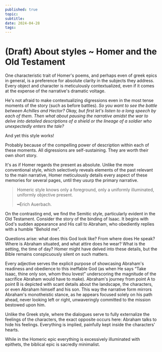 ```yaml
---
published: true
topic: 
subtitle: 
date: 2024-04-28
tags: 
---
```

# (Draft) About styles ~ Homer and the Old Testament

One characteristic trait of Homer's poems, and perhaps even of greek epics in general, is a preference for absolute clarity in the subjects they address. Every object and character is meticulously contextualized, even if it comes at the expense of the narrative's dramatic voltage.

He's not afraid to make contextualizing digressions even in the most tense moments of the story (such as before battles). *So you want to see the battle between Achilles and Hector? Okay, but first let's listen to a long speech by each of them. Then what about pausing the narrative amidst the war to delve into detailed descriptions of a shield or the lineage of a soldier who unexpectedly enters the tale?*

And yet this style works! 

Probably because of the compelling power of description within each of these moments. All digressions are self-sustaining. They are worth their own short story.

It's as if Homer regards the present as absolute. Unlike the more conventional style, which selectively reveals elements of the past relevant to the main narrative, Homer meticulously details every aspect of these memories for several pages, until they usurp the primary narrative.

> Homeric style knows only a foreground, only a uniformly illuminated, uniformly objective present.
>  
> ━Erich Auerbach.

On the contrasting end, we find the Semitic style, particularly evident in the Old Testament. Consider the story of the binding of Isaac. It begins with God's sudden appearance and His call to Abraham, who obediently replies with a humble "Behold me".

Questions arise: what does this God look like? From where does He speak? Where is Abraham situated, and what attire does he wear? What is the setting, the time of day? Homer might have delved into these details, but the Bible remains conspicuously silent on such matters.

Every adjective serves the explicit purpose of showcasing Abraham's readiness and obedience to this ineffable God (as when He says “Take Isaac, thine only son, whom thou lovest” underscoring the magnitude of the sacrifice Abraham would have to make). Abraham's journey from point A to point B is depicted with scant details about the landscape, the characters, or even Abraham himself and his son. This way the narrative form mirrors Abraham's monotheistic stance, as he appears focused solely on his path ahead, never looking left or right, unwaveringly committed to the mission bestowed upon him.

Unlike the Greek style, where the dialogues serve to fully externalize the feelings of the characters, the exact opposite occurs here: Abraham talks to hide his feelings. Everything is implied, painfully kept inside the characters' hearts.

While in the Homeric epic everything is excessively illuminated with epithets, the biblical epic is sacredly minimalist.